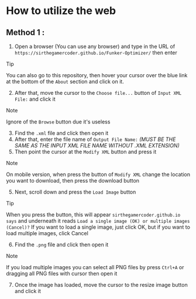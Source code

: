 # How to utilize the web
## Method 1 :
1. Open a browser (You can use any browser) and type in the URL of `https://sirthegamercoder.github.io/Funker-Optimizer/` then enter
> [!TIP]
> You can also go to this repository, then hover your cursor over the blue link at the bottom of the `About` section and click on it.

2. After that, move the cursor to the `Choose file...` button of `Input XML File:` and click it
> [!NOTE]
> Ignore of the `Browse` button due it's useless

3. Find the `.xml` file and click then open it
4. After that, enter the file name of `Output File Name:` *(MUST BE THE SAME AS THE INPUT XML FILE NAME WITHOUT .XML EXTENSION)*
5. Then point the cursor at the `Modify XML` button and press it
> [!NOTE]
>  On mobile version, when press the button of `Modify XML` change the location you want to download, then press the download button

5. Next, scroll down and press the `Load Image` button
> [!TIP]
> When you press the button, this will appear `sirthegamercoder.github.io says` and underneath it reads `Load a single image (OK) or multiple images (Cancel)?` If you want to load a single image, just click OK, but if you want to load multiple images, click Cancel

6. Find the `.png` file and click then open it
> [!NOTE]
> If you load multiple images you can select all PNG files by press `Ctrl+A` or dragging all PNG files with cursor then open it

7. Once the image has loaded, move the cursor to the resize image button and click it
